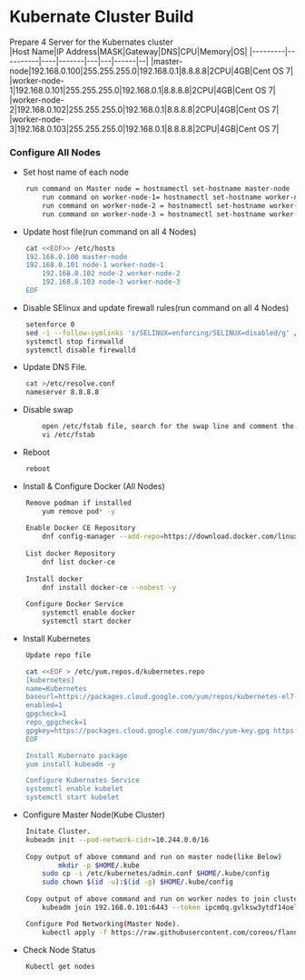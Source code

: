 # Kubernate Cluster Build

Prepare 4 Server for the Kubernates cluster  
|Host Name|IP Address|MASK|Gateway|DNS|CPU|Memory|OS|
|---------|----------|----|-------|---|---|------|--|
|master-node|192.168.0.100|255.255.255.0|192.168.0.1|8.8.8.8|2CPU|4GB|Cent OS 7|
|worker-node-1|192.168.0.101|255.255.255.0|192.168.0.1|8.8.8.8|2CPU|4GB|Cent OS 7|
|worker-node-2|192.168.0.102|255.255.255.0|192.168.0.1|8.8.8.8|2CPU|4GB|Cent OS 7|
|worker-node-3|192.168.0.103|255.255.255.0|192.168.0.1|8.8.8.8|2CPU|4GB|Cent OS 7|

### Configure All Nodes
* Set host name of each node
```sh
	run command on Master node = hostnamectl set-hostname master-node
    	run command on worker-node-1= hostnamectl set-hostname worker-node-1
    	run command on worker-node-2 = hostnamectl set-hostname worker-node-2
    	run command on worker-node-3 = hostnamectl set-hostname worker-node-3
```
* Update host file(run command on all 4 Nodes)
```sh
	cat <<EOF>> /etc/hosts
	192.168.0.100 master-node
	192.168.0.101 node-1 worker-node-1
    	192.168.0.102 node-2 worker-node-2
    	192.168.0.103 node-3 worker-node-3
	EOF
```
* Disable SElinux and update firewall rules(run command on all 4 Nodes)
```sh
	setenforce 0
	sed -i --follow-symlinks 's/SELINUX=enforcing/SELINUX=disabled/g' /etc/sysconfig/selinux
	systemctl stop firewalld
	systemctl disable firewalld
```
* Update DNS File.
```sh
	cat >/etc/resolve.conf
	nameserver 8.8.8.8
```
* Disable swap
```sh
		open /etc/fstab file, search for the swap line and comment the entire line by adding a # (hashtag) sign in front of the line
		vi /etc/fstab
```
* Reboot
```sh
	reboot
```
* Install & Configure Docker (All Nodes)
```sh
	Remove podman if installed
        yum remove pod* -y
    
	Enable Docker CE Repository
        dnf config-manager --add-repo=https://download.docker.com/linux/centos/docker-ce.repo
	
	List docker Repository
        dnf list docker-ce
    	
	Install docker
        dnf install docker-ce --nobest -y
    	
	Configure Docker Service
        systemctl enable docker
        systemctl start docker
```
* Install Kubernetes

```sh
	Update repo file

	cat <<EOF > /etc/yum.repos.d/kubernetes.repo
	[kubernetes]
	name=Kubernetes
	baseurl=https://packages.cloud.google.com/yum/repos/kubernetes-el7-x86_64
	enabled=1
	gpgcheck=1
	repo_gpgcheck=1
	gpgkey=https://packages.cloud.google.com/yum/doc/yum-key.gpg https://packages.cloud.google.com/yum/doc/rpm-package-key.gpg
	EOF

	Install Kubernate package 
	yum install kubeadm -y

	Configure Kubernates Service
	systemctl enable kubelet
	systemctl start kubelet
```
* Configure Master Node(Kube Cluster)
```sh
	Initate Cluster.
	kubeadm init --pod-network-cidr=10.244.0.0/16
        
	Copy output of above command and run on master node(like Below)
     		mkdir -p $HOME/.kube
		sudo cp -i /etc/kubernetes/admin.conf $HOME/.kube/config
		sudo chown $(id -u):$(id -g) $HOME/.kube/config
	
	Copy output of above command and run on worker nodes to join cluster((like Below)
		kubeadm join 192.168.0.101:6443 --token ipcm0q.gvlksw3ytdf14oel \ --discovery-token-ca-cert-hash sha256:7af12851ed2021a9432c722470c399078b41503c06ea37af9198d55b2d1b2878

	Configure Pod Networking(Master Node).
		kubectl apply -f https://raw.githubusercontent.com/coreos/flannel/master/Documentation/kube-flannel.yml
```
* Check Node Status
```
	Kubectl get nodes
```